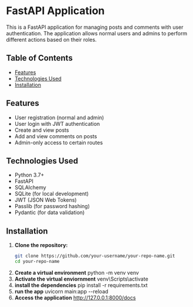 # FastAPI Application

This is a FastAPI application for managing posts and comments with user authentication. The application allows normal users and admins to perform different actions based on their roles.

## Table of Contents

- [Features](#features)
- [Technologies Used](#technologies-used)
- [Installation](#installation)

## Features

- User registration (normal and admin)
- User login with JWT authentication
- Create and view posts
- Add and view comments on posts
- Admin-only access to certain routes

## Technologies Used

- Python 3.7+
- FastAPI
- SQLAlchemy
- SQLite (for local development)
- JWT (JSON Web Tokens)
- Passlib (for password hashing)
- Pydantic (for data validation)

## Installation

1. **Clone the repository:**
   ```bash
   git clone https://github.com/your-username/your-repo-name.git
   cd your-repo-name
2. **Create a virtual environment**
      python -m venv venv
3. **Activate the virtual enviornment**
     venv\Scripts\activate
4.  **install the dependencies**
       pip install -r requirements.txt
5.  **run the app**
      uvicorn main:app --reload
6. **Access the application**
      http://127.0.0.1:8000/docs



